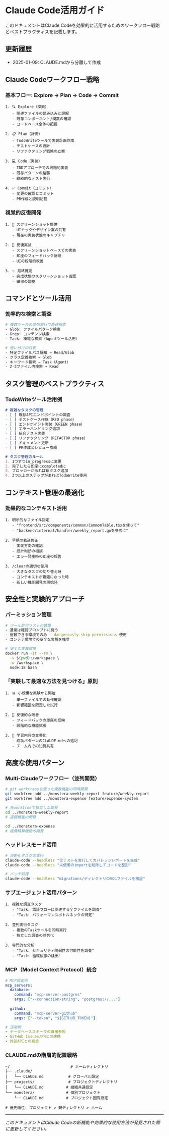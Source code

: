 # Claude Code活用ガイド

このドキュメントはClaude Codeを効果的に活用するためのワークフロー戦略とベストプラクティスを記載します。

## 更新履歴
- 2025-01-09: CLAUDE.mdから分離して作成

## Claude Codeワークフロー戦略

### 基本フロー: Explore → Plan → Code → Commit
```
1. 🔍 Explore（探索）
   - 関連ファイルの読み込みと理解
   - 既存コンポーネント/関数の確認
   - コードベース全体の把握

2. 📋 Plan（計画）
   - TodoWriteツールで実装計画作成
   - テストケースの設計
   - リファクタリング戦略の立案

3. 💻 Code（実装）
   - TDDアプローチでの段階的実装
   - 既存パターンの踏襲
   - 継続的なテスト実行

4. ✅ Commit（コミット）
   - 変更の確認とコミット
   - PR作成と説明記載
```

### 視覚的反復開発
```
1. 📸 スクリーンショット提供
   - UIモックやデザイン案の共有
   - 現在の実装状態のキャプチャ

2. 🔄 反復実装
   - スクリーンショットベースでの実装
   - 即座のフィードバック反映
   - UIの段階的改善

3. ✨ 最終確認
   - 完成状態のスクリーンショット確認
   - 細部の調整
```

## コマンドとツール活用

### 効率的な検索と調査
```bash
# 複数ツールの並列実行で高速検索
- Glob: ファイルパターン検索
- Grep: コンテンツ検索
- Task: 複雑な検索（Agentツール活用）

# 使い分けの目安
- 特定ファイルパス既知 → Read/Glob
- クラス定義検索 → Glob
- キーワード検索 → Task（Agent）
- 2-3ファイル内検索 → Read
```

## タスク管理のベストプラクティス

### TodoWriteツール活用例
```markdown
# 複雑なタスクの管理
- [ ] 既存APIエンドポイントの調査
- [ ] テストケース作成（RED phase）
- [ ] エンドポイント実装（GREEN phase）
- [ ] エラーハンドリング追加
- [ ] 統合テスト実装
- [ ] リファクタリング（REFACTOR phase）
- [ ] ドキュメント更新
- [ ] PR作成とレビュー依頼

# タスク管理のルール
1. 1つずつin_progressに変更
2. 完了したら即座にcompletedに
3. ブロッカーがあれば新タスク追加
4. 3つ以上のステップがあればTodoWrite使用
```

## コンテキスト管理の最適化

### 効果的なコンテキスト活用
```
1. 明示的なファイル指定
   - "frontend/src/components/common/CommonTable.tsxを使って"
   - "backend/internal/handler/weekly_report.goを参考に"

2. 早期の軌道修正
   - 実装方向の確認
   - 設計判断の相談
   - エラー発生時の即座の報告

3. /clearの適切な使用
   - 大きなタスクの切り替え時
   - コンテキストが複雑になった時
   - 新しい機能開発の開始時
```

## 安全性と実験的アプローチ

### パーミッション管理
```bash
# ツール許可リストの管理
- 通常は確認プロンプトに従う
- 信頼できる環境でのみ --dangerously-skip-permissions 使用
- コンテナ環境での安全な実験を推奨

# 安全な実験環境
docker run -it --rm \
  -v $(pwd):/workspace \
  -w /workspace \
  node:18 bash
```

### 「実験して最適な方法を見つける」原則
```
1. 📊 小規模な実験から開始
   - 単一ファイルでの動作確認
   - 影響範囲を限定した試行

2. 🔄 反復的な改善
   - フィードバックの即座の反映
   - 段階的な機能拡張

3. 📝 学習内容の文書化
   - 成功パターンのCLAUDE.mdへの追記
   - チーム内での知見共有
```

## 高度な使用パターン

### Multi-Claudeワークフロー（並列開発）
```bash
# git worktreesを使った複数機能の同時開発
git worktree add ../monstera-weekly-report feature/weekly-report
git worktree add ../monstera-expense feature/expense-system

# 各worktreeで独立した開発
cd ../monstera-weekly-report
# 週報機能の開発

cd ../monstera-expense  
# 経費精算機能の開発
```

### ヘッドレスモード活用
```bash
# 自動化タスクの実行
claude-code --headless "全テストを実行してカバレッジレポートを生成"
claude-code --headless "未使用のimportを削除してコードを整形"

# バッチ処理
claude-code --headless "migrations/ディレクトリのSQLファイルを検証"
```

### サブエージェント活用パターン
```
1. 複雑な調査タスク
   - "Task: 認証フローに関連する全ファイルを調査"
   - "Task: パフォーマンスボトルネックの特定"

2. 並列実行タスク
   - 複数のTaskツールを同時実行
   - 独立した調査の並列化

3. 専門的な分析
   - "Task: セキュリティ脆弱性の可能性を調査"
   - "Task: 循環依存の検出"
```

### MCP（Model Context Protocol）統合
```yaml
# MCP設定例
mcp_servers:
  database:
    command: "mcp-server-postgres"
    args: ["--connection-string", "postgres://..."]
  
  github:
    command: "mcp-server-github"
    args: ["--token", "${GITHUB_TOKEN}"]

# 活用例
- データベーススキーマの直接参照
- GitHub Issues/PRとの連携
- 外部APIとの統合
```

### CLAUDE.mdの階層的配置戦略
```
~/                           # ホームディレクトリ
├── .claude/
│   └── CLAUDE.md           # グローバル設定
├── projects/               # プロジェクトディレクトリ
│   └── CLAUDE.md          # 組織共通設定
└── monstera/              # 個別プロジェクト
    └── CLAUDE.md          # プロジェクト固有設定

# 優先順位: プロジェクト > 親ディレクトリ > ホーム
```

---

*このドキュメントはClaude Codeの新機能や効果的な使用方法が発見された際に更新してください。*
